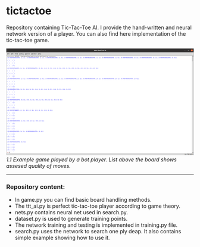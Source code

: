 # tictactoe

Repository containing Tic-Tac-Toe AI. I provide the hand-written and neural network version of a player. You can also find here implementation of the tic-tac-toe game.

![Example game](bot-game.png)
*1.1 Example game played by a bot player. List above the board shows assesed quality of moves.*

______________________________________________________
### Repository content:
- In game.py you can find basic board handling methods.
- The ttt_ai.py is perfect tic-tac-toe player according to game theory.
- nets.py contains neural net used in search.py.
- dataset.py is used to generate training points.
- The network training and testing is implemented in training.py file.
- search.py uses the network to search one ply deap. It also contains simple example showing how to use it.


